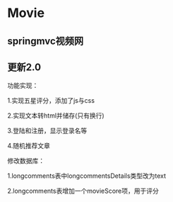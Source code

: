 # Movie
springmvc视频网
------------
更新2.0
------------
功能实现：

1.实现五星评分，添加了js与css

2.实现文本转html并储存(只有换行)

3.登陆和注册，显示登录名等

4.随机推荐文章

修改数据库：

1.longcomments表中longcommentsDetails类型改为text

2.longcomments表增加一个movieScore项，用于评分

